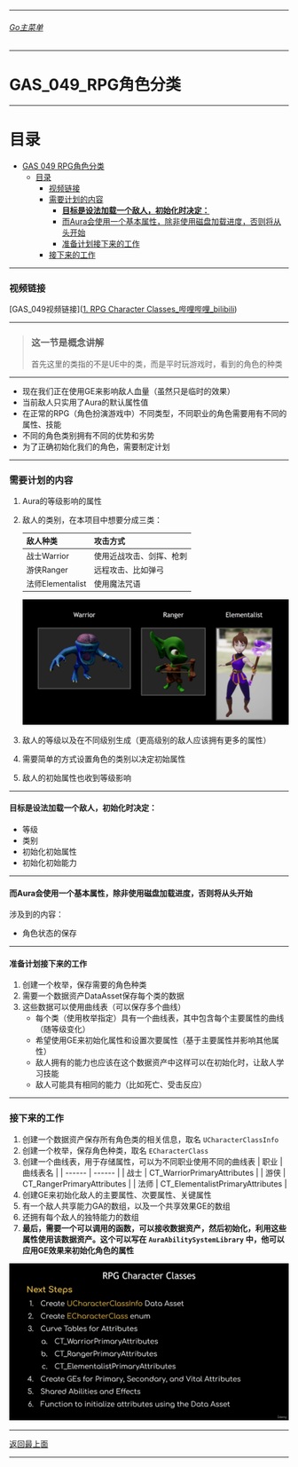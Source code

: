 ___________________________________________________________________________________________
###### [Go主菜单](../MainMenu.md)
___________________________________________________________________________________________

# GAS_049_RPG角色分类

___________________________________________________________________________________________


# 目录


- [GAS 049 RPG角色分类](#gas-049-rpg角色分类)
	- [目录](#目录)
		- [视频链接](#视频链接)
		- [需要计划的内容](#需要计划的内容)
			- [**目标是设法加载一个敌人，初始化时决定：**](#目标是设法加载一个敌人初始化时决定)
			- [而Aura会使用一个基本属性，除非使用磁盘加载进度，否则将从头开始](#而aura会使用一个基本属性除非使用磁盘加载进度否则将从头开始)
			- [准备计划接下来的工作](#准备计划接下来的工作)
		- [接下来的工作](#接下来的工作)


___________________________________________________________________________________________

### 视频链接

[GAS_049视频链接]([1. RPG Character Classes_哔哩哔哩_bilibili](https://www.bilibili.com/video/BV1JD421E7yC?p=125&vd_source=9e1e64122d802b4f7ab37bd325a89e6c))

___________________________________________________________________________________________

> ### 这一节是概念讲解
> 首先这里的类指的不是UE中的类，而是平时玩游戏时，看到的角色的种类
___________________________________________________________________________________________

- 现在我们正在使用GE来影响敌人血量（虽然只是临时的效果）
- 当前敌人只实用了Aura的默认属性值
- 在正常的RPG（角色扮演游戏中）不同类型，不同职业的角色需要用有不同的属性、技能
- 不同的角色类别拥有不同的优势和劣势
- 为了正确初始化我们的角色，需要制定计划

___________________________________________________________________________________________

### 需要计划的内容

1. Aura的等级影响的属性
2. 敌人的类别，在本项目中想要分成三类：

	 | 敌人种类 | 攻击方式 | 
	 | -------- | -------- | 
	 | 战士Warrior | 使用近战攻击、剑挥、枪刺 | 
	 | 游侠Ranger | 远程攻击、比如弹弓 | 
	 | 法师Elementalist | 使用魔法咒语 | 
	
	![](https://github.com/liyunlong618/LiYunLongKnowledgeLibrary/blob/main/UECPP/Models/GAS/GAS_2_Aura/DetailContent/Image/GAS_049/1.png?raw=true)
3. 敌人的等级以及在不同级别生成（更高级别的敌人应该拥有更多的属性）
4. 需要简单的方式设置角色的类别以决定初始属性
5. 敌人的初始属性也收到等级影响

___________________________________________________________________________________________
#### **目标是设法加载一个敌人，初始化时决定：**

- 等级
- 类别
- 初始化初始属性
- 初始化初始能力

___________________________________________________________________________________________
#### 而Aura会使用一个基本属性，除非使用磁盘加载进度，否则将从头开始

涉及到的内容：

- 角色状态的保存

___________________________________________________________________________________________
#### 准备计划接下来的工作

1. 创建一个枚举，保存需要的角色种类
2. 需要一个数据资产DataAsset保存每个类的数据
3. 这些数据可以使用曲线表（可以保存多个曲线）
	- 每个类（使用枚举指定）具有一个曲线表，其中包含每个主要属性的曲线（随等级变化）
	- 希望使用GE来初始化属性和设置次要属性（基于主要属性并影响其他属性）
	- 敌人拥有的能力也应该在这个数据资产中这样可以在初始化时，让敌人学习技能
	- 敌人可能具有相同的能力（比如死亡、受击反应）

___________________________________________________________________________________________

### 接下来的工作

1. 创建一个数据资产保存所有角色类的相关信息，取名 `UCharacterClassInfo` 
2. 创建一个枚举，保存角色种类，取名 `ECharacterClass` 
3. 创建一个曲线表，用于存储属性，可以为不同职业使用不同的曲线表
	| 职业 | 曲线表名 |
	| ------ | ------ |
	| 战士 | CT_WarriorPrimaryAttributes |
	| 游侠 | CT_RangerPrimaryAttributes |
	| 法师 | CT_ElementalistPrimaryAttributes |
4. 创建GE来初始化敌人的主要属性、次要属性、关键属性
5. 有一个敌人共享能力GA的数组，以及一个共享效果GE的数组
6. 还拥有每个敌人的独特能力的数组
7. **最后，需要一个可以调用的函数，可以接收数据资产，然后初始化，利用这些属性使用该数据资产。这个可以写在 `AuraAbilitySystemLibrary` 中，他可以应用GE效果来初始化角色的属性**

![](https://github.com/liyunlong618/LiYunLongKnowledgeLibrary/blob/main/UECPP/Models/GAS/GAS_2_Aura/DetailContent/Image/GAS_049/2.png?raw=true)


___________________________________________________________________________________________

[返回最上面](#Go主菜单)

___________________________________________________________________________________________